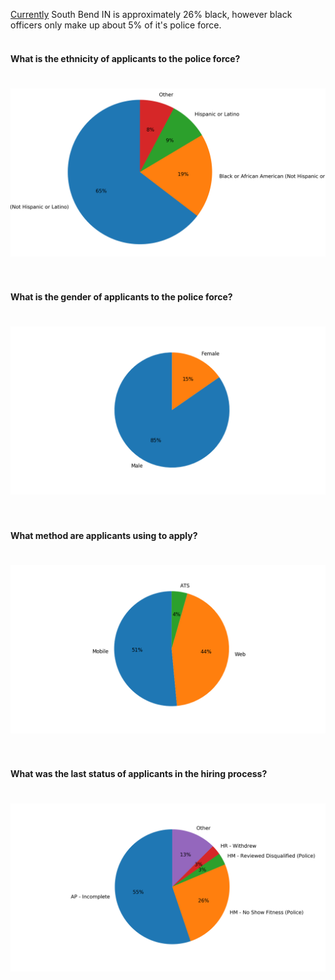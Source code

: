 [Currently](https://www.southbendtribune.com/news/publicsafety/south-bend-police-see-successful-year-of-recruiting-but-still/article_cc8a29aa-9a31-5bf7-887e-5cfc9a1a2465.html) South Bend IN is approximately 26% black, however black officers only make up about 5% of it's police force.
<br/>
<br/>

#### What is the ethnicity of applicants to the police force?
#
![](https://github.com/mrkjhsn/South-Bend-Police-Department-Recruitment/blob/master/visualizations/ethnicity%20of%20applicant.png)
<br/>
<br/>
<br/>

#### What is the gender of applicants to the police force?
#
![](https://github.com/mrkjhsn/South-Bend-Police-Department-Recruitment/blob/master/visualizations/applicant%20gender.png)
<br/>
<br/>
<br/>

#### What method are applicants using to apply?
#
![](https://github.com/mrkjhsn/South-Bend-Police-Department-Recruitment/blob/master/visualizations/applicant%20apply%20method.png)
<br/>
<br/>
<br/>

#### What was the last status of applicants in the hiring process?
#
![](https://github.com/mrkjhsn/South-Bend-Police-Department-Recruitment/blob/master/visualizations/applicant%20status.png)
<br/>
<br/>
<br/>





